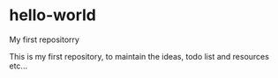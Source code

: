 # hello-world
My first repositorry

This is my first repository, to maintain the ideas, todo list and resources etc...


